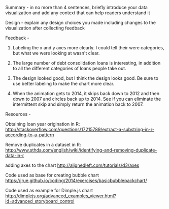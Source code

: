 Summary - in no more than 4 sentences, briefly introduce your data
          visualization and add any context that can help readers
          understand it


Design - explain any design choices you made including changes to
         the visualization after collecting feedback

Feedback -
1) Labeling the x and y axes more clearly. I could tell their were categories,
but what we were looking at wasn't clear.

2) The large number of debt consolidation loans is interesting, in addition to
all the different categories of loans people take out.

3) The design looked good, but I think the design looks good. Be sure to use
better labeling to make the chart more clear.

4) When the animation gets to 2014, it skips back down to 2012 and then down
to 2007 and circles back up to 2014. See if you can eliminate the intermittent
skip and simply return the animation back to 2007.

Resources -

Obtaining loan year origination in R:
http://stackoverflow.com/questions/17215789/extract-a-substring-in-r-according-to-a-pattern

Remove duplicates in a dataset in R:
http://www.sthda.com/english/wiki/identifying-and-removing-duplicate-data-in-r

adding axes to the chart
http://alignedleft.com/tutorials/d3/axes

Code used as base for creating bubble chart
https://jrue.github.io/coding/2014/exercises/basicbubblepackchart/

Code used as example for Dimple.js chart
http://dimplejs.org/advanced_examples_viewer.html?id=advanced_storyboard_control
